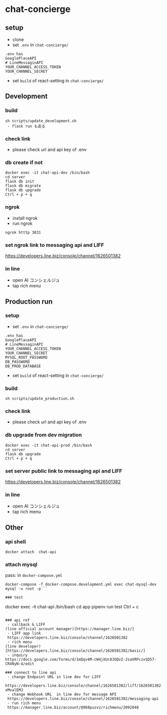 # chat-concierge

## setup
 - clone
 - set `.env` in `chat-concierge/`
 ``` 
 .env has
 GooglePlaceAPI
 # LineMessaginAPI
 YOUR_CHANNEL_ACCESS_TOKEN
 YOUR_CHANNEL_SECRET
 ```
 - set `build` of react-setting in `chat-concierge/`

## Development
### build
```
sh scripts/update_development.sh
 - flask run も走る
```

### check link
 - please check url and api key of .env  

### db create if not
```
docker exec -it chat-api-dev /bin/bash
cd server
flask db init
flask db migrate
flask db upgrade
Ctrl + p + q
```

### ngrok
 - install ngrok
 - run ngrok
 ```
 ngrok htttp 3031
 ```

### set ngrok link to messaging api and LIFF
 https://developers.line.biz/console/channel/1626501382

### in line
 - open AI コンシェルジュ
 - tap rich menu

## Production run
### setup
 - set `.env` in `chat-concierge/`
 ``` 
 .env has
 GooglePlaceAPI
 # LineMessaginAPI
 YOUR_CHANNEL_ACCESS_TOKEN
 YOUR_CHANNEL_SECRET
 MYSQL_ROOT_PASSWORD
 DB_PASSWORD
 DB_PROD_DATABASE
 ```
 - set `build` of react-setting in `chat-concierge/`

### build
```
sh scripts/update_production.sh
```

### check link
 - please check url and api key of .env  

### db upgrade from dev migration
```
docker exec -it chat-api-prod /bin/bash
cd server
flask db upgrade
Ctrl + p + q
```

### set server public link to messaging api and LIFF
 https://developers.line.biz/console/channel/1626501382

### in line
 - open AI コンシェルジュ
 - tap rich menu


## Other

### api shell
```
docker attach  chat-api
```

### attach mysql
pass: in `docker-compose.yml`
```
docker-compose -f docker-compose.development.yml exec chat-mysql-dev mysql -u root -p```

### test
```
docker exec -it chat-api /bin/bash
cd app
pipenv run test
Ctrl + c
```

### api ref
 - callback & LIFF  
(line official account manager)[https://manager.line.biz/]  
 - LIFF app link
 https://developers.line.biz/console/channel/1626501382
 - rich menu  
(line developer)[https://developers.line.biz/console/channel/1626501382/basic/]  
 - inquiry
https://docs.google.com/forms/d/1mQqv4M-cW4jXUc0JOQvZ-2saVRPczxSD57-CR4NyN-4/edit

### connect to line api
 - change Endpoint URL in line dev for LIFF  
 https://developers.line.biz/console/channel/1626501382/liff/1626501382-xMvalEMJ  
 - change Webhook URL  in line dev for message API  
 https://developers.line.biz/console/channel/1626501382/messaging-api
 - run rich menu  
 https://manager.line.biz/account/@968puzvz/richmenu/2092848

